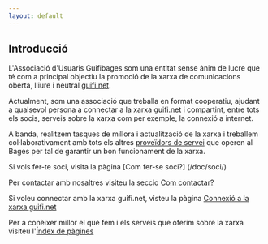 ```yaml
---
layout: default
---
```

## Introducció
L'Associació d'Usuaris Guifibages som una entitat sense ànim de lucre que té com a principal objectiu la promoció de la xarxa de comunicacions oberta, lliure i neutral  [guifi.net](http://guifi.net).

Actualment, som una associació que treballa en format cooperatiu, ajudant a qualsevol persona a connectar a la xarxa [guifi.net](http://guifi.net) i compartint, entre tots els socis, serveis sobre la xarxa com per exemple, la connexió a internet.

A banda, realitzem tasques de millora i actualització de la xarxa i treballem col·laborativament amb tots els altres [proveïdors de servei](https://guifi.net/ca/node/2426/suppliers) que operen al Bages per tal de garantir un bon funcionament de la xarxa.

Si vols fer-te soci, visita la pàgina [Com fer-se soci?] (/doc/soci/)

Per contactar amb nosaltres visiteu la seccio [Com contactar?](/doc/contacte/)

Si voleu connectar amb la xarxa guifi.net, visteu la pàgina [Connexió a la xarxa guifi.net](/doc/connexio/)

Per a conèixer millor el què fem i els serveis que oferim sobre la xarxa visiteu l'[Índex de pàgines](/siteindex/)
